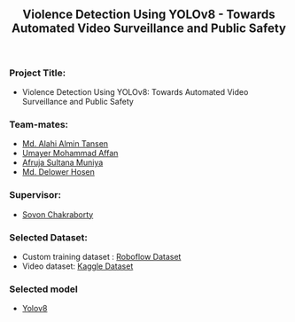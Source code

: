<div align="center">
<h2>Violence Detection Using YOLOv8 - Towards Automated Video Surveillance and Public Safety</h2>
</div>

</br>

### Project Title:

- Violence Detection Using YOLOv8: Towards Automated Video Surveillance and Public Safety

### Team-mates:

- [Md. Alahi Almin Tansen](https://github.com/aatansen)
- [Umayer Mohammad Affan](https://github.com/um-affan18)
- [Afruja Sultana Muniya](https://github.com/Muniyasultana111)
- [Md. Delower Hosen](https://github.com/DelowerHossain1)

### Supervisor:

- [Sovon Chakraborty](https://scholar.google.com/citations?user=B_jBQo0AAAAJ)

### Selected Dataset:

- Custom training dataset : [Roboflow Dataset](https://universe.roboflow.com/shah-xxxqs/violence-3h8pw)
- Video dataset: [Kaggle Dataset](https://www.kaggle.com/datasets/mohamedmustafa/real-life-violence-situations-dataset)

### Selected model

- [Yolov8](https://github.com/ultralytics/ultralytics)